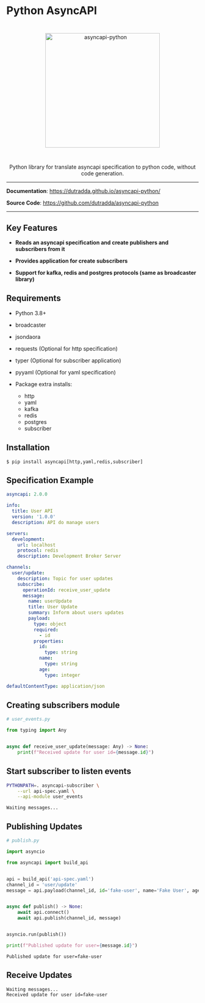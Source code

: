 # Python AsyncAPI

<p align="center" style="margin: 3em">
  <a href="https://github.com/dutradda/asyncapi-python">
    <img src="https://dutradda.github.io/asyncapi-python/asyncapi-python.svg" alt="asyncapi-python" width="300"/>
  </a>
</p>

<p align="center">
    Python library for translate asyncapi specification to python code, without code generation.
</p>

---

**Documentation**: <a href="https://dutradda.github.io/asyncapi-python/" target="_blank">https://dutradda.github.io/asyncapi-python/</a>

**Source Code**: <a href="https://github.com/dutradda/asyncapi-python" target="_blank">https://github.com/dutradda/asyncapi-python</a>

---


## Key Features

- **Reads an asyncapi specification and create publishers and subscribers from it**

- **Provides application for create subscribers**

- **Support for kafka, redis and postgres protocols (same as broadcaster library)**


## Requirements

 - Python 3.8+
 - broadcaster
 - jsondaora
 - requests (Optional for http specification)
 - typer (Optional for subscriber application)
 - pyyaml (Optional for yaml specification)

 - Package extra installs:
    + http
    + yaml
    + kafka
    + redis
    + postgres
    + subscriber


## Installation

```
$ pip install asyncapi[http,yaml,redis,subscriber]
```


## Specification Example

```yaml
asyncapi: 2.0.0

info:
  title: User API
  version: '1.0.0'
  description: API do manage users

servers:
  development:
    url: localhost
    protocol: redis
    description: Development Broker Server

channels:
  user/update:
    description: Topic for user updates
    subscribe:
      operationId: receive_user_update
      message:
        name: userUpdate
        title: User Update
        summary: Inform about users updates
        payload:
          type: object
          required:
            - id
          properties:
            id:
              type: string
            name:
              type: string
            age:
              type: integer

defaultContentType: application/json

```


## Creating subscribers module

```python
# user_events.py

from typing import Any


async def receive_user_update(message: Any) -> None:
    print(f"Received update for user id={message.id}")

```

## Start subscriber to listen events

```bash
PYTHONPATH=. asyncapi-subscriber \
    --url api-spec.yaml \
    --api-module user_events

```

```
Waiting messages...

```


## Publishing Updates

```python
# publish.py

import asyncio

from asyncapi import build_api


api = build_api('api-spec.yaml')
channel_id = 'user/update'
message = api.payload(channel_id, id='fake-user', name='Fake User', age=33)


async def publish() -> None:
    await api.connect()
    await api.publish(channel_id, message)


asyncio.run(publish())

print(f"Published update for user={message.id}")

```

```
Published update for user=fake-user

```


## Receive Updates

```
Waiting messages...
Received update for user id=fake-user

```
